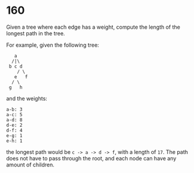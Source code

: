 [_metadata_:number]:-      "160"
[_metadata_:difficulty]:-  "Hard"
[_metadata_:asker]:-       "Uber"
[_metadata_:tags]:-        "tree"

# 160

Given a tree where each edge has a weight, compute the length of the longest path in the tree.

For example, given the following tree:

```
   a
  /|\
 b c d
    / \
   e   f
  / \
 g   h
```

and the weights:

```
a-b: 3
a-c: 5
a-d: 8
d-e: 2
d-f: 4
e-g: 1
e-h: 1
```

the longest path would be `c -> a -> d -> f`, with a length of `17`.
The path does not have to pass through the root, and each node can have any amount of children.

